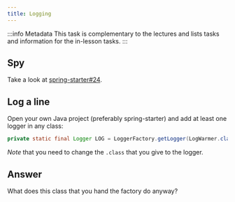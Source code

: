 ```yaml
---
title: Logging
---
```


:::info Metadata
This task is complementary to the lectures and lists tasks and information for the in-lesson tasks.
:::

## Spy
Take a look at [spring-starter#24](https://github.com/nds-swe/spring-starter/pull/24).

## Log a line
Open your own Java project (preferably spring-starter) and add at least one logger in any class:

```java
private static final Logger LOG = LoggerFactory.getLogger(LogWarmer.class);
```

_Note_ that you need to change the `.class` that you give to the logger.


## Answer
What does this class that you hand the factory do anyway?
